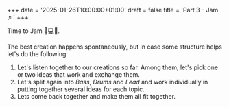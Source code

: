+++
date = '2025-01-26T10:00:00+01:00'
draft = false
title = 'Part 3 - Jam ♬'
+++


Time to Jam 🎸💻🤘.

The best creation happens spontaneously, but in case some structure helps let's do the following:

1. Let's listen together to our creations so far. Among them, let's pick one or two ideas that work and exchange them.
2. Let's split again into *Bass*, *Drums* and *Lead* and work individually in putting together several ideas for each topic.
3. Lets come back together and make them all fit together.